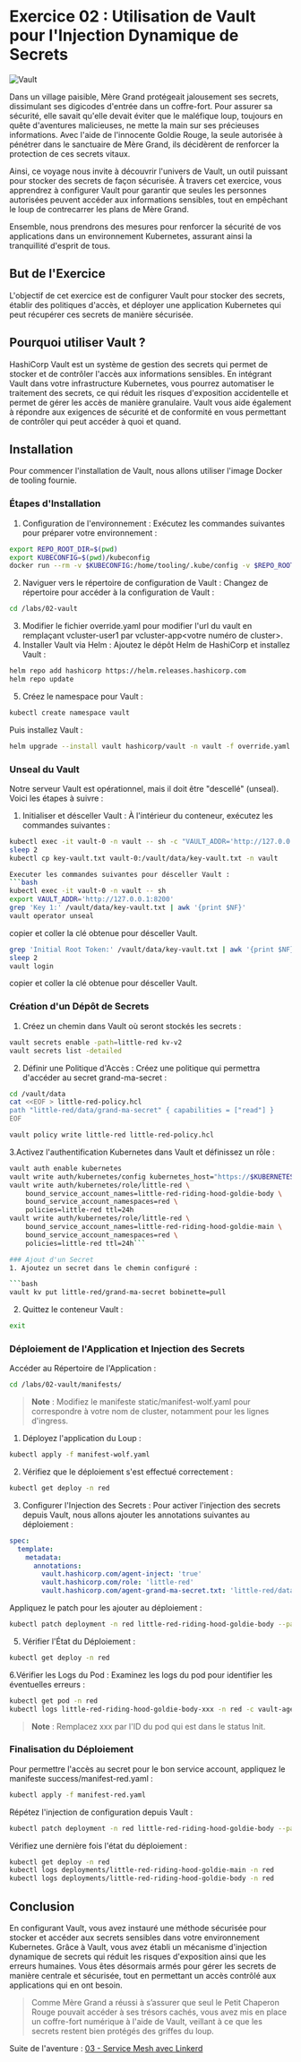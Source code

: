 # Exercice 02 : Utilisation de Vault pour l'Injection Dynamique de Secrets

![Vault](../../images/Vault_logo.png)

Dans un village paisible, Mère Grand protégeait jalousement ses secrets, dissimulant ses digicodes d'entrée dans un 
coffre-fort. Pour assurer sa sécurité, elle savait qu'elle devait éviter que le maléfique loup, toujours en quête 
d'aventures malicieuses, ne mette la main sur ses précieuses informations. Avec l'aide de l'innocente Goldie Rouge, 
la seule autorisée à pénétrer dans le sanctuaire de Mère Grand, ils décidèrent de renforcer la protection de ces secrets 
vitaux.

Ainsi, ce voyage nous invite à découvrir l'univers de Vault, un outil puissant pour stocker des secrets de façon 
sécurisée. À travers cet exercice, vous apprendrez à configurer Vault pour garantir que seules les personnes autorisées 
peuvent accéder aux informations sensibles, tout en empêchant le loup de contrecarrer les plans de Mère Grand. 

Ensemble, nous prendrons des mesures pour renforcer la sécurité de vos applications dans un environnement Kubernetes, 
assurant ainsi la tranquillité d'esprit de tous.

## But de l'Exercice
L'objectif de cet exercice est de configurer Vault pour stocker des secrets, établir des politiques d'accès, et déployer
une application Kubernetes qui peut récupérer ces secrets de manière sécurisée.

## Pourquoi utiliser Vault ?

HashiCorp Vault est un système de gestion des secrets qui permet de stocker et de contrôler l'accès aux informations 
sensibles. En intégrant Vault dans votre infrastructure Kubernetes, vous pourrez automatiser le traitement des secrets, 
ce qui réduit les risques d'exposition accidentelle et permet de gérer les accès de manière granulaire. Vault vous aide 
également à répondre aux exigences de sécurité et de conformité en vous permettant de contrôler qui peut accéder à quoi 
et quand.

## Installation

Pour commencer l'installation de Vault, nous allons utiliser l'image Docker de tooling fournie.

### Étapes d'Installation
1. Configuration de l'environnement :
Exécutez les commandes suivantes pour préparer votre environnement :

```bash
export REPO_ROOT_DIR=$(pwd)
export KUBECONFIG=$(pwd)/kubeconfig
docker run --rm -v $KUBECONFIG:/home/tooling/.kube/config -v $REPO_ROOT_DIR/labs:/labs -it ghcr.io/ddrugeon/little-red-riding-hood-tooling:latest
```

2. Naviguer vers le répertoire de configuration de Vault :
Changez de répertoire pour accéder à la configuration de Vault :

```bash
cd /labs/02-vault
```

3. Modifier le fichier override.yaml pour modifier l'url du vault en remplaçant vcluster-user1 par vcluster-app<votre numéro de cluster>.
4. Installer Vault via Helm :
Ajoutez le dépôt Helm de HashiCorp et installez Vault :

```bash
helm repo add hashicorp https://helm.releases.hashicorp.com
helm repo update
```
5. Créez le namespace pour Vault :

```bash
kubectl create namespace vault
```

Puis installez Vault :

```bash
helm upgrade --install vault hashicorp/vault -n vault -f override.yaml
```

### Unseal du Vault
Notre serveur Vault est opérationnel, mais il doit être "descellé" (unseal). Voici les étapes à suivre :
1. Initialiser et désceller Vault :
À l'intérieur du conteneur, exécutez les commandes suivantes :

```bash
kubectl exec -it vault-0 -n vault -- sh -c "VAULT_ADDR='http://127.0.0.1:8200' vault operator init -key-shares=1 -key-threshold=1" > key-vault.txt
sleep 2
kubectl cp key-vault.txt vault-0:/vault/data/key-vault.txt -n vault

Executer les commandes suivantes pour désceller Vault :
```bash
kubectl exec -it vault-0 -n vault -- sh
export VAULT_ADDR='http://127.0.0.1:8200' 
grep 'Key 1:' /vault/data/key-vault.txt | awk '{print $NF}'
vault operator unseal
```

copier et coller la clé obtenue pour désceller Vault.

```bash
grep 'Initial Root Token:' /vault/data/key-vault.txt | awk '{print $NF}'
sleep 2
vault login
```
copier et coller la clé obtenue pour désceller Vault.

### Création d'un Dépôt de Secrets
1. Créez un chemin dans Vault où seront stockés les secrets :

```bash
vault secrets enable -path=little-red kv-v2
vault secrets list -detailed
```

2. Définir une Politique d'Accès :
Créez une politique qui permettra d'accéder au secret grand-ma-secret :

```bash
cd /vault/data
cat <<EOF > little-red-policy.hcl
path "little-red/data/grand-ma-secret" { capabilities = ["read"] }
EOF

vault policy write little-red little-red-policy.hcl
```
3.Activez l'authentification Kubernetes dans Vault et définissez un rôle :

```bash
vault auth enable kubernetes
vault write auth/kubernetes/config kubernetes_host="https://$KUBERNETES_PORT_443_TCP_ADDR:443"
vault write auth/kubernetes/role/little-red \
    bound_service_account_names=little-red-riding-hood-goldie-body \
    bound_service_account_namespaces=red \
    policies=little-red ttl=24h
vault write auth/kubernetes/role/little-red \
    bound_service_account_names=little-red-riding-hood-goldie-main \
    bound_service_account_namespaces=red \
    policies=little-red ttl=24h```

### Ajout d'un Secret
1. Ajoutez un secret dans le chemin configuré :

```bash
vault kv put little-red/grand-ma-secret bobinette=pull
```

2. Quittez le conteneur Vault :

```bash
exit
```

### Déploiement de l'Application et Injection des Secrets
Accéder au Répertoire de l'Application :

```bash
cd /labs/02-vault/manifests/
```
> **Note** : Modifiez le manifeste static/manifest-wolf.yaml pour correspondre à votre nom de cluster, 
> notamment pour les lignes d'ingress.

1. Déployez l'application du Loup :

```bash
kubectl apply -f manifest-wolf.yaml
```
2. Vérifiez que le déploiement s'est effectué correctement :

```bash
kubectl get deploy -n red
```

3. Configurer l'Injection des Secrets :
Pour activer l'injection des secrets depuis Vault, nous allons ajouter les annotations suivantes au déploiement :

```yaml
spec:
  template:
    metadata:
      annotations:
        vault.hashicorp.com/agent-inject: 'true'
        vault.hashicorp.com/role: 'little-red'
        vault.hashicorp.com/agent-grand-ma-secret.txt: 'little-red/data/grand-ma-secret'  
```

Appliquez le patch pour les ajouter au déploiement :

```bash
kubectl patch deployment -n red little-red-riding-hood-goldie-body --patch-file patch.yaml
```


5. Vérifier l'État du Déploiement :

```bash
kubectl get deploy -n red
```

6.Vérifier les Logs du Pod :
Examinez les logs du pod pour identifier les éventuelles erreurs :

```bash
kubectl get pod -n red
kubectl logs little-red-riding-hood-goldie-body-xxx -n red -c vault-agent-init
```
> **Note** : Remplacez xxx par l'ID du pod qui est dans le status Init.

### Finalisation du Déploiement
Pour permettre l'accès au secret pour le bon service account, appliquez le manifeste success/manifest-red.yaml :

```bash
kubectl apply -f manifest-red.yaml
```

Répétez l'injection de configuration depuis Vault :

```bash
kubectl patch deployment -n red little-red-riding-hood-goldie-body --patch-file patch.yaml
```

Vérifiez une dernière fois l'état du déploiement :

```bash
kubectl get deploy -n red
kubectl logs deployments/little-red-riding-hood-goldie-main -n red
kubectl logs deployments/little-red-riding-hood-goldie-body -n red
```


## Conclusion
En configurant Vault, vous avez instauré une méthode sécurisée pour stocker et accéder aux secrets sensibles dans votre 
environnement Kubernetes. Grâce à Vault, vous avez établi un mécanisme d'injection dynamique de secrets qui réduit les 
risques d'exposition ainsi que les erreurs humaines. Vous êtes désormais armés pour gérer les secrets de manière 
centrale et sécurisée, tout en permettant un accès contrôlé aux applications qui en ont besoin.

> Comme Mère Grand a réussi à s’assurer que seul le Petit Chaperon Rouge pouvait accéder à ses trésors cachés, vous 
> avez mis en place un coffre-fort numérique à l'aide de Vault, veillant à ce que les secrets restent bien protégés 
> des griffes du loup.
 
Suite de l'aventure : [03 - Service Mesh avec Linkerd](../03-linkerd/README.md)
